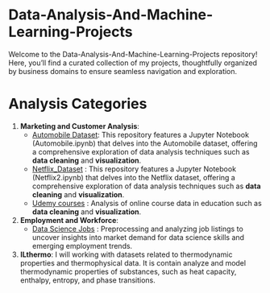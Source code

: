 # Data-Analysis-And-Machine-Learning-Projects
Welcome to the Data-Analysis-And-Machine-Learning-Projects repository! Here, you’ll find a curated collection of my projects, thoughtfully organized by business domains to ensure seamless navigation and exploration.
# Analysis Categories
1. **Marketing and Customer Analysis**:
   - [Automobile Dataset](https://github.com/ShohrehShahsavari/Data-Analysis-And-Machine-Learning-Projects/blob/main/1.%20Marketing%20and%20Customer%20Analysis/Automobile%20Dataset/Atumobile.ipynb): This repository features a Jupyter Notebook (Automobile.ipynb) that delves into the Automobile dataset, offering a comprehensive exploration of data analysis techniques such as **data cleaning** and **visualization**.
   -  [Netflix_Dataset](https://github.com/ShohrehShahsavari/Data-Analysis-And-Machine-Learning-Projects/blob/main/1.%20Marketing%20and%20Customer%20Analysis/Netflix_Dataset/Netflix2.ipynb) : This repository features a Jupyter Notebook (Netflix2.ipynb) that delves into the Netflix dataset, offering a comprehensive exploration of data analysis techniques such as **data cleaning** and **visualization**.
   -  [Udemy courses](https://github.com/ShohrehShahsavari/Data-Analysis-And-Machine-Learning-Projects/blob/main/1.%20Marketing%20and%20Customer%20Analysis/Udemy%20courses/Udemy.ipynb) : Analysis of online course data in education such as **data cleaning** and **visualization**.
2. **Employment and Workforce**:
   - [Data Science Jobs](https://github.com/ShohrehShahsavari/Data-Analysis-And-Machine-Learning-Projects/blob/main/2.%20Employment%20and%20Workforce/Data%20Science%20Jobs/DS_jobs.ipynb) : Preprocessing and analyzing job listings to uncover insights into market demand for data science skills and emerging employment trends.
3. **ILthermo**: I will working with datasets related to thermodynamic properties and thermophysical data. It is contain analyze and model thermodynamic properties of substances, such as heat capacity, enthalpy, entropy, and phase transitions.
